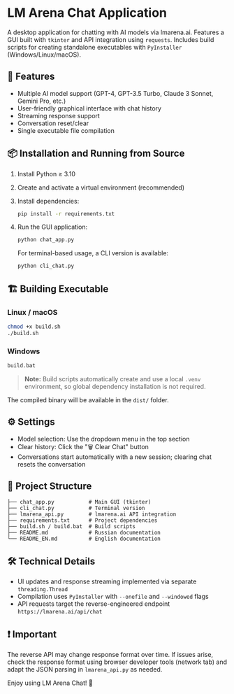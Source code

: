 # LM Arena Chat Application

A desktop application for chatting with AI models via lmarena.ai. Features a GUI built with `tkinter` and API integration using `requests`. Includes build scripts for creating standalone executables with `PyInstaller` (Windows/Linux/macOS).

## 🚀 Features
- Multiple AI model support (GPT-4, GPT-3.5 Turbo, Claude 3 Sonnet, Gemini Pro, etc.)
- User-friendly graphical interface with chat history
- Streaming response support
- Conversation reset/clear
- Single executable file compilation

## 📦 Installation and Running from Source
1. Install Python ≥ 3.10
2. Create and activate a virtual environment (recommended)
3. Install dependencies:
   ```bash
   pip install -r requirements.txt
   ```
4. Run the GUI application:
   ```bash
   python chat_app.py
   ```

   For terminal-based usage, a CLI version is available:
   ```bash
   python cli_chat.py
   ```

## 🏗️ Building Executable

### Linux / macOS
```bash
chmod +x build.sh
./build.sh
```

### Windows
```bat
build.bat
```

> **Note:** Build scripts automatically create and use a local `.venv` environment, so global dependency installation is not required.

The compiled binary will be available in the `dist/` folder.

## ⚙️ Settings
- Model selection: Use the dropdown menu in the top section
- Clear history: Click the "🗑️ Clear Chat" button
- Conversations start automatically with a new session; clearing chat resets the conversation

## 📁 Project Structure
```
├── chat_app.py           # Main GUI (tkinter)
├── cli_chat.py           # Terminal version
├── lmarena_api.py        # lmarena.ai API integration
├── requirements.txt      # Project dependencies
├── build.sh / build.bat  # Build scripts
├── README.md             # Russian documentation
└── README_EN.md          # English documentation
```

## 🛠️ Technical Details
- UI updates and response streaming implemented via separate `threading.Thread`
- Compilation uses `PyInstaller` with `--onefile` and `--windowed` flags
- API requests target the reverse-engineered endpoint `https://lmarena.ai/api/chat`

## ❗ Important
The reverse API may change response format over time. If issues arise, check the response format using browser developer tools (network tab) and adapt the JSON parsing in `lmarena_api.py` as needed.

Enjoy using LM Arena Chat! 🤖
